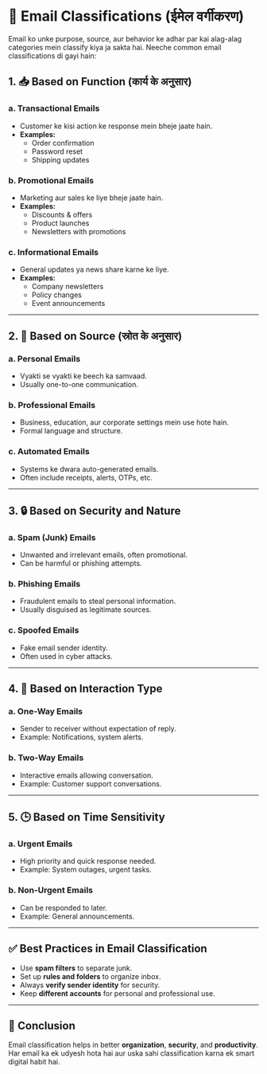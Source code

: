 # 📧 Email Classifications (ईमेल वर्गीकरण)

Email ko unke purpose, source, aur behavior ke adhar par kai alag-alag categories mein classify kiya ja sakta hai. Neeche common email classifications di gayi hain:

## 1. 📥 Based on Function (कार्य के अनुसार)

### a. **Transactional Emails**
- Customer ke kisi action ke response mein bheje jaate hain.
- **Examples:**
  - Order confirmation
  - Password reset
  - Shipping updates

### b. **Promotional Emails**
- Marketing aur sales ke liye bheje jaate hain.
- **Examples:**
  - Discounts & offers
  - Product launches
  - Newsletters with promotions

### c. **Informational Emails**
- General updates ya news share karne ke liye.
- **Examples:**
  - Company newsletters
  - Policy changes
  - Event announcements

---

## 2. 🧾 Based on Source (स्रोत के अनुसार)

### a. **Personal Emails**
- Vyakti se vyakti ke beech ka samvaad.
- Usually one-to-one communication.

### b. **Professional Emails**
- Business, education, aur corporate settings mein use hote hain.
- Formal language and structure.

### c. **Automated Emails**
- Systems ke dwara auto-generated emails.
- Often include receipts, alerts, OTPs, etc.

---

## 3. 🔒 Based on Security and Nature

### a. **Spam (Junk) Emails**
- Unwanted and irrelevant emails, often promotional.
- Can be harmful or phishing attempts.

### b. **Phishing Emails**
- Fraudulent emails to steal personal information.
- Usually disguised as legitimate sources.

### c. **Spoofed Emails**
- Fake email sender identity.
- Often used in cyber attacks.

---

## 4. 🔁 Based on Interaction Type

### a. **One-Way Emails**
- Sender to receiver without expectation of reply.
- Example: Notifications, system alerts.

### b. **Two-Way Emails**
- Interactive emails allowing conversation.
- Example: Customer support conversations.

---

## 5. 🕒 Based on Time Sensitivity

### a. **Urgent Emails**
- High priority and quick response needed.
- Example: System outages, urgent tasks.

### b. **Non-Urgent Emails**
- Can be responded to later.
- Example: General announcements.

---

## ✅ Best Practices in Email Classification

- Use **spam filters** to separate junk.
- Set up **rules and folders** to organize inbox.
- Always **verify sender identity** for security.
- Keep **different accounts** for personal and professional use.

---

## 📌 Conclusion

Email classification helps in better **organization**, **security**, and **productivity**. Har email ka ek udyesh hota hai aur uska sahi classification karna ek smart digital habit hai.

